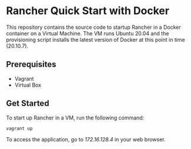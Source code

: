 # Rancher Quick Start with Docker
This repository contains the source code to startup Rancher in a Docker container on a Virtual Machine.
The VM runs Ubuntu 20.04 and the provisioning script installs the latest version of Docker at this point in time (20.10.7).

## Prerequisites
* Vagrant
* Virtual Box

## Get Started
To start up Rancher in a VM, run the following command:
```
vagrant up
```
To access the application, go to *172.16.128.4* in your web browser.